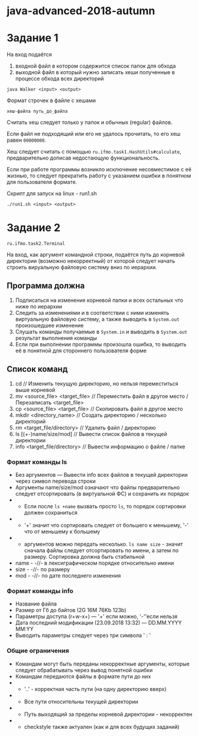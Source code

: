 # java-advanced-2018-autumn

# Задание 1

На вход подаётся
1) входной файл в котором содержится список папок для обхода
2) выходной файл в который нужно записать хеши полученные в процессе обхода всех директорий

`java Walker <input> <output>`

Формат строчек в файле с хешами

`хеш-файла путь_до_файла`

Считать хеш следует только у папок и обычных (regular) файлов.

Если файл не подходящий или его не удалось прочитать, то его хеш равен `00000000`.

Хеш следует считать с помощью `ru.ifmo.task1.HashUtils#calculate`,
предварительно дописав недостающую функциональность.

Если при работе программы возникло исключение несовместимое с её жизнью,
то следует прекратить работу с указанием ошибки в понятном для пользователя формате.

Скрипт для запуск на linux - run1.sh

`./run1.sh <input> <output>`

# Задание 2

`ru.ifmo.task2.Terminal`

На вход, как аргумент командной строки, подаётся путь до корневой директории (возможно некорректный)
от которой следует начать строить вируальную файловую систему вниз по иерархии.

## Программа должна
1) Подписаться на изменения корневой папки и всех остальных что ниже по иерархии
2) Следить за изменениями и в соответствии с ними изменять виртуальную файловую систему, а также выводить в `System.out` произошедшее изменение
3) Слушать команды получаемые в `System.in` и выводить в `System.out` результат выполнения команды
4) Если при выполнении программы произошла ошибка, то выводить её в понятной для стороннего пользователя форме

## Список команд
1) cd <path> // Изменить текущую директорию, но нельзя переместиться выше корневой
2) mv <source_file> <target_file> // Переместить файл в другое место / Перезаписать <target_file>
3) cp <source_file> <target_file> // Скопировать файл в другое место
5) mkdir <directory_name> // Создать директорию / несколько директорий
4) rm <target_file/directory> // Удалить файл / директорию
5) ls [(+-)name/size/mod] // Вывести список файлов в текущей директории
6) info <target_file/directory> // Вывести информацию о файле / папке

### Формат команды ls
* Без аргументов — Вывести info всех файлов в текущей директории через символ перевода строки
* Аргументы name/size/mod означают что файлы предварительно следует отсортировать (в виртуальной ФС) и сохранить их порядок
* * Если после `ls +name` вызвать  просто `ls`, то порядок сортировки должен сохраниться
* * '+' значит что сортировать следует от большего к меньшему, '-' что от меньшему к большему
* * аргументов можно передать несколько. `ls name size` - значит сначала файлы следует отсортировать по имени, а затем по размеру. Сортировка должна быть стабильной 
* name - -//- в лексиграфическом порядке относительно имени
* size - -//- по размеру
* mod - -//- по дате последнего изменения

### Формат команды info
* Название файла
* Размер от Гб до байтов (2G 16M 76Kb 123b)
* Параметры доступа (r+w-x+) — '+' если можно, '-''если нельзя
* Дата последний модификации (23.09.2018 13:32) — DD.MM.YYYY MM:YY
* Выводить параметры следует через три символа ' : '

### Общие ограничения
* Командам могут быть переданы некорректные аргументы, которые следует обрабатывать через вывод понятной ошибки 
* Командам передаются файлы в формате пути до них
* * '..' - корректная часть пути (на одну директорию вверх)
* * Все пути относительны текущей директории 
* * Путь выходящий за пределы корневой директории - некорректен
* * checkstyle также актуален (как и для всех будущих заданий)